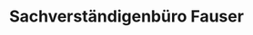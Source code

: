 ---
title: "Sachverständigenbüro Fauser"
url: /filderstadt/sachverstaendigenbuero-fauser/
shop: Autohaus
---